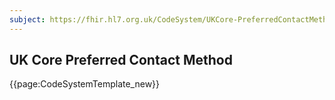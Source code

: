 ```yaml
---
subject: https://fhir.hl7.org.uk/CodeSystem/UKCore-PreferredContactMethod
---
```

## UK Core Preferred Contact Method

{{page:CodeSystemTemplate_new}}